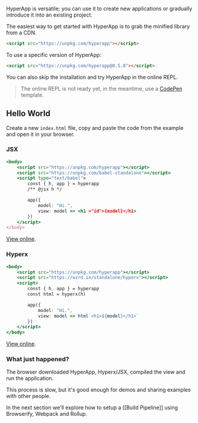 HyperApp is versatile; you can use it to create new applications or gradually introduce it into an existing project.

The easiest way to get started with HyperApp is to grab the minified library from a CDN.

```html
<script src="https://unpkg.com/hyperapp"></script>
```

To use a specific version of HyperApp:

```html
<script src="https://unpkg.com/hyperapp@0.5.0"></script>
```

You can also skip the installation and try HyperApp in the online REPL.

> The online REPL is not ready yet, in the meantime, use a [CodePen](https://codepen.io/jbucaran/pen/Qdwpxy) template.

## Hello World

Create a new `index.html` file, copy and paste the code from the example and open it in your browser.

### JSX

```jsx
<body>
    <script src="https://unpkg.com/hyperapp"></script>
    <script src="https://unpkg.com/babel-standalone"></script>
    <script type="text/babel">
        const { h, app } = hyperapp
        /** @jsx h */

        app({
            model: "Hi.",
            view: model => <h1 ="id">{model}</h1>
        })
    </script>
</body>
```

[View online](https://rawgit.com/jbucaran/290fcba656dab0275ba86e3f6f9cc969/raw/7cb90ea423b17d7d0625bacad95d22ed0ce70158/index.html).

### Hyperx

```jsx
<body>
    <script src="https://unpkg.com/hyperapp"></script>
    <script src="https://wzrd.in/standalone/hyperx"></script>
    <script>
        const { h, app } = hyperapp
        const html = hyperx(h)

        app({
            model: "Hi.",
            view: model => html`<h1>${model}</h1>`
        })
    </script>
</body>
```
[View online](https://rawgit.com/jbucaran/5cfa8c98464fe0b5a48edbae6b332b27/raw/fd27e1cb48d44e2c96714914b4ae05b70f10e33d/index.html).

### What just happened?

The browser downloaded HyperApp, Hyperx/JSX, compiled the view and run the application.

This process is slow, but it's good enough for demos and sharing examples with other people.

In the next section we'll explore how to setup a [[Build Pipeline]] using Browserify, Webpack and Rollup.
